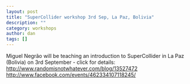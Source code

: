 ```yaml
---
layout: post
title: "SuperCollider workshop 3rd Sep, La Paz, Bolivia"
description: ""
category: workshops
author: dan
tags: []
---
```

<p>Miguel Negrão will be teaching an introduction to SuperCollider in La Paz (Bolivia) on 3rd September - click for details:<br />
<a href="http://www.randomisnotwhatever.com/blog/13527472" target="_blank">http://www.randomisnotwhatever.com/blog/13527472</a><br />
<a href="http://www.facebook.com/events/462334107118245/" target="_blank">http://www.facebook.com/events/462334107118245/</a></p>
